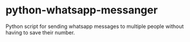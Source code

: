 # python-whatsapp-messanger
Python script for sending whatsapp messages to multiple people without having to save their number.
